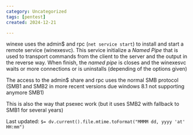 ```yaml
---
category: Uncategorized
tags: [pentest]
created: 2024-12-21

---
```

winexe uses the admin$ and rpc (`net service start`) to install and start a remote service (winexesvc). This service initialize a _Named Pipe_ that is used to transport commands from the client to the server and the output in the reverse way. When finish, the _named pipe_ is closes and the winexesvc waits or more connections or is uninstalls (depending of the options given)

The access to the admin$ share and rpc uses the normal SMB protocol (SMB1 and SMB2 in more recent versions due windows 8.1 not supporting anymore SMB1)

This is also the way that psexec work (but it uses SMB2 with fallback to SMB1 for several years)


Last updated: `$= dv.current().file.mtime.toFormat("MMMM dd, yyyy 'at' HH:mm")`
